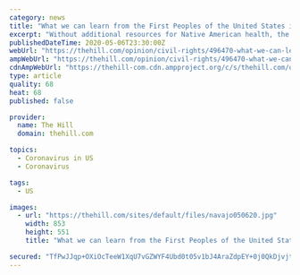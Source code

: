 ```yaml
---
category: news
title: "What we can learn from the First Peoples of the United States in the era of COVID-19"
excerpt: "Without additional resources for Native American health, the First Peoples of this continent will continue to suffer the greatest health inequities in the U.S. COVID-19 will be no exception."
publishedDateTime: 2020-05-06T23:30:00Z
webUrl: "https://thehill.com/opinion/civil-rights/496470-what-we-can-learn-from-the-first-peoples-of-the-united-states-in-the-era"
ampWebUrl: "https://thehill.com/opinion/civil-rights/496470-what-we-can-learn-from-the-first-peoples-of-the-united-states-in-the-era?amp"
cdnAmpWebUrl: "https://thehill-com.cdn.ampproject.org/c/s/thehill.com/opinion/civil-rights/496470-what-we-can-learn-from-the-first-peoples-of-the-united-states-in-the-era?amp"
type: article
quality: 68
heat: 68
published: false

provider:
  name: The Hill
  domain: thehill.com

topics:
  - Coronavirus in US
  - Coronavirus

tags:
  - US

images:
  - url: "https://thehill.com/sites/default/files/navajo050620.jpg"
    width: 853
    height: 551
    title: "What we can learn from the First Peoples of the United States in the era of COVID-19"

secured: "TfPwJJqp+OXiOcTeeW1XqU7vGZWYF4Ubd0t05v1bJ4AraZdpEY+0j0QkDjvjtAVvndK9XOs5ywEAqNAzPCKElEcbYTnNMgaEWIE6RPPqF26OfjlISM9XoBbWPOMc4PQF9pmoEArDau9lJQCZKiluEqBJp/jfHajFgBdWJPNYdfX9AYAo5cac3uqeNwWALsAUmlIJS5UVYCsNBx6WF7eaLCUup481Jcg+A3Xx8PaAcKXm3Igm/erJA2yeEKiVWdzHXPKDYKIXREdKHcuvSqpFuJbUKm6yFdvLLfAh1hEtdinRcNWP4tLjd930yyRCdee3QmuMC1MlA5x/kyabHAU8r5j1H41ZKBlDjDiaRLHJqF92FnwjKSslMdaL7i3/ZE2boUnV+8wU8aCu/yvZhp2Nfy9Ow6hMVGtY+AcKtdZ+mceNGqHEc1+xjmn34sX65MwS7na0TXftPyJF+wYi3qC6BE+oOAXNGrBneU37OXYY7Ug=;k0e5EzK6rsG9jP63O182Mw=="
---
```



